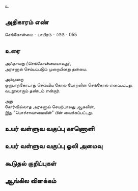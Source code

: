 உ


## அதிகாரம் எண்

செங்கோன்மை - பாயிரம் - ௦௫௫ - 055

## உரை

அஃதாவது _(செங்கோன்மையாவது)_,  
அரசனால் செய்யப்படும் முறையினது தன்மை.  

அம்முறை  
ஒருபாற்கோடாது செவ்விய கோல் போறலின் செங்கோல் எனப்பட்டது.  
வடநூலாரும் தண்டம் என்றார்.  

அது  
சோர்வில்லாத அரசனால் செயற்பாலது ஆகலின்,  
இது "பொச்சாவாமையின்" பின் வைக்கப்பட்டது.


## உயர் வள்ளுவ வகுப்பு காணொளி


## உயர் வள்ளுவ வகுப்பு ஒலி அமைவு 


## கூடுதல் குறிப்புகள்


## ஆங்கில விளக்கம்

